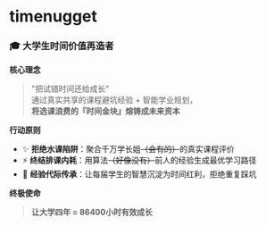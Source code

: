 # timenugget  

### 🎓 大学生时间价值再造者  

**核心理念**  

> "把试错时间还给成长"  
> 通过真实共享的课程避坑经验 + 智能学业规划，  
> **将选课浪费的『时间金块』熔铸成未来资本**  

**行动原则**  

- ✨ **拒绝水课陷阱**：聚合千万学长姐<del>（会有的）</del>的真实课程评价  
- ⚡ **终结排课内耗**：用算法<del>（好像没有）</del>前人的经验生成最优学习路径  
- 🔄 **经验代际传承**：让每届学生的智慧沉淀为时间红利，拒绝重复踩坑 

**终极使命**  

> **让大学四年 = 86400小时有效成长**  



<!--

**Here are some ideas to get you started:**

🙋‍♀️ A short introduction - what is your organization all about?
🌈 Contribution guidelines - how can the community get involved?
👩‍💻 Useful resources - where can the community find your docs? Is there anything else the community should know?
🍿 Fun facts - what does your team eat for breakfast?
🧙 Remember, you can do mighty things with the power of [Markdown](https://docs.github.com/github/writing-on-github/getting-started-with-writing-and-formatting-on-github/basic-writing-and-formatting-syntax)
-->
